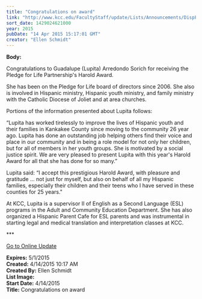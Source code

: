 ```yaml
---
title: "Congratulations on award"
link: "http://www.kcc.edu/FacultyStaff/update/Lists/Announcements/DispForm.aspx?ID=1887"
sort_date: 1429024621000
year: 2015
pubDate: "14 Apr 2015 15:17:01 GMT"
creator: "Ellen Schmidt"
---
```


<div><b>Body:</b> <div class="ExternalClass671A9D4CBBD84E3CB43932787A3FABEA"><p>​Congratulations to Guadalupe (Lupita) Arredondo Sorich for receiving the Pledge for Life Partnership's Harold Award.</p>
<p>She has been on the Pledge for Life board of directors since 2006. She also is involved in Hispanic ministry, Hispanic youth ministry, and family ministry with the Catholic Diocese of Joliet and at area churches. </p>
<p>Portions of the information presented about Lupita follows: </p>
<p>“Lupita has worked tirelessly to improve the lives of Hispanic youth and their families in Kankakee County since moving to the community 26 year ago. Lupita has done an outstanding job helping others find their voice and place in our community and in being a role model for not only her children, but for all of members in her youth groups. She is motivated by a social justice spirit. We are very pleased to present Lupita with this year's Harold Award for all that she has done for so many.”</p>
<p>Lupita said: “I accept this prestigious Harold Award, with pleasure and gratitude ... not just for myself, but also on behalf of all my Hispanic families, especially their children and their teens who I have served in these counties for 25 years.&quot;</p>
<p>At KCC, Lupita is a supervisor II of English as a Second Language (ESL) programs in the Adult and Community Education Department. She has also organized a Hispanic Parent Cafe for ESL parents and was instrumental in starting legal and medical translation and interpretation classes at KCC. <br /></p>
<p>***</p>
<p><a href="/update">Go to Online Update</a></p></div></div>
<div><b>Expires:</b> 5/1/2015</div>
<div><b>Created:</b> 4/14/2015 10:17 AM</div>
<div><b>Created By:</b> Ellen Schmidt</div>
<div><b>List Image:</b> <a href="http://www.kcc.edu/SiteCollectionImages/LupitaSorich.jpg"></a></div>
<div><b>Start Date:</b> 4/14/2015</div>
<div><b>Title:</b> Congratulations on award</div>

